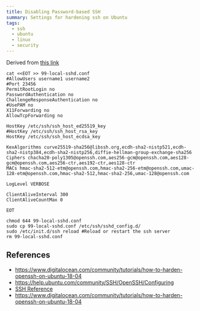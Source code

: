 ```yaml
---
title: Disabling Password-based SSH
summary: Settings for hardening ssh on Ubuntu
tags:
  - ssh
  - ubuntu
  - linux
  - security
---
```


Derived from [this link](https://motorscript.com/security-hardening-ssh-linux-server/)

```
cat <<EOT >> 99-local-sshd.conf
#AllowUsers username1 username2
#Port 23456
PermitRootLogin no
PasswordAuthentication no
ChallengeResponseAuthentication no
#UsePAM no
X11Forwarding no
AllowTcpForwarding no

HostKey /etc/ssh/ssh_host_ed25519_key
#HostKey /etc/ssh/ssh_host_rsa_key
HostKey /etc/ssh/ssh_host_ecdsa_key

KexAlgorithms curve25519-sha256@libssh.org,ecdh-sha2-nistp521,ecdh-sha2-nistp384,ecdh-sha2-nistp256,diffie-hellman-group-exchange-sha256
Ciphers chacha20-poly1305@openssh.com,aes256-gcm@openssh.com,aes128-gcm@openssh.com,aes256-ctr,aes192-ctr,aes128-ctr
MACs hmac-sha2-512-etm@openssh.com,hmac-sha2-256-etm@openssh.com,umac-128-etm@openssh.com,hmac-sha2-512,hmac-sha2-256,umac-128@openssh.com

LogLevel VERBOSE

ClientAliveInterval 300
ClientAliveCountMax 0

EOT

chmod 644 99-local-sshd.conf
sudo cp 99-local-sshd.conf /etc/ssh/sshd_config.d/
sudo /etc/init.d/ssh reload #Reload or restart the ssh server
rm 99-local-sshd.conf
```

## References

* <https://www.digitalocean.com/community/tutorials/how-to-harden-openssh-on-ubuntu-18-04>
* <https://help.ubuntu.com/community/SSH/OpenSSH/Configuring>
* [SSH Reference](/notebook/ssh-reference)
* <https://www.digitalocean.com/community/tutorials/how-to-harden-openssh-on-ubuntu-18-04>


